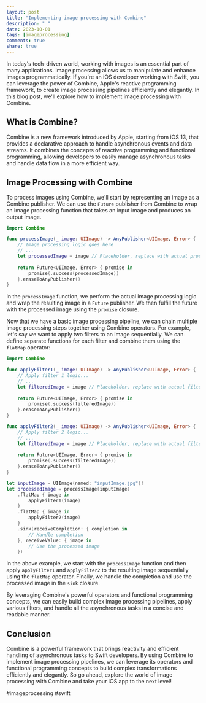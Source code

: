 ```yaml
---
layout: post
title: "Implementing image processing with Combine"
description: " "
date: 2023-10-01
tags: [imageprocessing]
comments: true
share: true
---
```


In today's tech-driven world, working with images is an essential part of many applications. Image processing allows us to manipulate and enhance images programmatically. If you're an iOS developer working with Swift, you can leverage the power of Combine, Apple's reactive programming framework, to create image processing pipelines efficiently and elegantly. In this blog post, we'll explore how to implement image processing with Combine.

## What is Combine?

Combine is a new framework introduced by Apple, starting from iOS 13, that provides a declarative approach to handle asynchronous events and data streams. It combines the concepts of reactive programming and functional programming, allowing developers to easily manage asynchronous tasks and handle data flow in a more efficient way.

## Image Processing with Combine

To process images using Combine, we'll start by representing an image as a Combine publisher. We can use the `Future` publisher from Combine to wrap an image processing function that takes an input image and produces an output image.

```swift
import Combine

func processImage(_ image: UIImage) -> AnyPublisher<UIImage, Error> {
    // Image processing logic goes here
    // ...
    let processedImage = image // Placeholder, replace with actual processing logic
    
    return Future<UIImage, Error> { promise in
        promise(.success(processedImage))
    }.eraseToAnyPublisher()
}
```

In the `processImage` function, we perform the actual image processing logic and wrap the resulting image in a `Future` publisher. We then fulfill the future with the processed image using the `promise` closure.

Now that we have a basic image processing pipeline, we can chain multiple image processing steps together using Combine operators. For example, let's say we want to apply two filters to an image sequentially. We can define separate functions for each filter and combine them using the `flatMap` operator:

```swift
import Combine

func applyFilter1(_ image: UIImage) -> AnyPublisher<UIImage, Error> {
    // Apply filter 1 logic...
    // ...
    let filteredImage = image // Placeholder, replace with actual filtering logic
    
    return Future<UIImage, Error> { promise in
        promise(.success(filteredImage))
    }.eraseToAnyPublisher()
}

func applyFilter2(_ image: UIImage) -> AnyPublisher<UIImage, Error> {
    // Apply filter 2 logic...
    // ...
    let filteredImage = image // Placeholder, replace with actual filtering logic
    
    return Future<UIImage, Error> { promise in
        promise(.success(filteredImage))
    }.eraseToAnyPublisher()
}

let inputImage = UIImage(named: "inputImage.jpg")!
let processedImage = processImage(inputImage)
    .flatMap { image in
        applyFilter1(image)
    }
    .flatMap { image in
        applyFilter2(image)
    }
    .sink(receiveCompletion: { completion in
        // Handle completion
    }, receiveValue: { image in
        // Use the processed image
    })
```

In the above example, we start with the `processImage` function and then apply `applyFilter1` and `applyFilter2` to the resulting image sequentially using the `flatMap` operator. Finally, we handle the completion and use the processed image in the `sink` closure.

By leveraging Combine's powerful operators and functional programming concepts, we can easily build complex image processing pipelines, apply various filters, and handle all the asynchronous tasks in a concise and readable manner.

## Conclusion

Combine is a powerful framework that brings reactivity and efficient handling of asynchronous tasks to Swift developers. By using Combine to implement image processing pipelines, we can leverage its operators and functional programming concepts to build complex transformations efficiently and elegantly. So go ahead, explore the world of image processing with Combine and take your iOS app to the next level!

#imageprocessing #swift